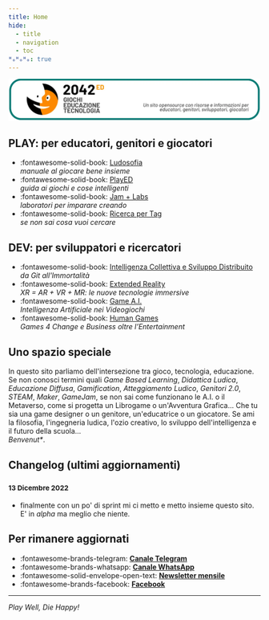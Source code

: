 ```yaml
---
title: Home
hide:
  - title
  - navigation
  - toc
ᴴₒᴴₒᴴₒ: true
---
```

![2042 logo](assets/img/banner_2042ed.webp)

## PLAY: per educatori, genitori e giocatori

<div class="grid cards" markdown>

- :fontawesome-solid-book: [Ludosofia](studio/ludosofia/index.md)  
*manuale al giocare bene insieme*  
- :fontawesome-solid-book: [PlayED](played/index.md)  
*guida ai giochi e cose intelligenti*  
- :fontawesome-solid-book: [Jam + Labs](jam/index.md)  
*laboratori per imparare creando*  
- :fontawesome-solid-book: [Ricerca per Tag](played/tags.md)  
*se non sai cosa vuoi cercare*  

</div>

## DEV: per sviluppatori e ricercatori

<div class="grid cards" markdown>

- :fontawesome-solid-book: [Intelligenza Collettiva e Sviluppo Distribuito](dev/ci/index.md)  
*da Git all'Immortalità* 
- :fontawesome-solid-book: [Extended Reality](dev/xr/index.md)  
*XR = AR + VR + MR: le nuove tecnologie immersive*  
- :fontawesome-solid-book: [Game A.I.](dev/ai/index.md)  
*Intelligenza Artificiale nei Videogiochi*
- :fontawesome-solid-book: [Human Games](dev/g4c/index.md)  
*Games 4 Change e Business oltre l’Entertainment*  

</div>

## Uno spazio speciale

In questo sito parliamo dell'intersezione tra gioco, tecnologia, educazione. Se non conosci termini quali _Game Based Learning_, _Didattica Ludica_, _Educazione Diffusa_, _Gamification_, _Atteggiamento Ludico_, _Genitori 2.0_, _STEAM_, _Maker_, _GameJam_, se non sai come funzionano le A.I. o il Metaverso, come si progetta un Librogame o un'Avventura Grafica... Che tu sia una game designer o un genitore, un'educatrice o un giocatore. Se ami la filosofia, l'ingegneria ludica, l'ozio creativo, lo sviluppo dell'intelligenza e il futuro della scuola...  
_Benvenut*_.

## Changelog (ultimi aggiornamenti)

### <small>13 Dicembre 2022</small>
- finalmente con un po' di sprint mi ci metto e metto insieme questo sito. E' in _alpha_ ma meglio che niente.

## Per rimanere aggiornati
<div class="grid cards" markdown>

- :fontawesome-brands-telegram: **[Canale Telegram](https://t.me/ed2042)**  
- :fontawesome-brands-whatsapp: **[Canale WhatsApp](https://chat.whatsapp.com/CjWcksEAFHZKG9Edahs2yO)**  
- :fontawesome-solid-envelope-open-text: **[Newsletter mensile](https://tinyletter.com/2042ed)**  
- :fontawesome-brands-facebook: **[Facebook](https://facebook.com/2042ed)**  

</div>

---

_Play Well, Die Happy!_

